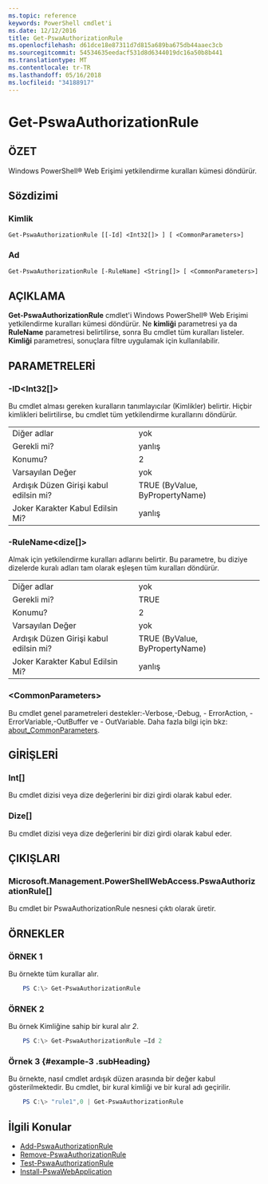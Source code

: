 ```yaml
---
ms.topic: reference
keywords: PowerShell cmdlet'i
ms.date: 12/12/2016
title: Get-PswaAuthorizationRule
ms.openlocfilehash: d61dce18e87311d7d815a689ba675db44aaec3cb
ms.sourcegitcommit: 54534635eedacf531d8d6344019dc16a50b8b441
ms.translationtype: MT
ms.contentlocale: tr-TR
ms.lasthandoff: 05/16/2018
ms.locfileid: "34188917"
---
```

# <a name="get-pswaauthorizationrule"></a>Get-PswaAuthorizationRule

## <a name="synopsis"></a>ÖZET

Windows PowerShell® Web Erişimi yetkilendirme kuralları kümesi döndürür.

## <a name="syntax"></a>Sözdizimi

### <a name="id"></a>Kimlik
```
Get-PswaAuthorizationRule [[-Id] <Int32[]> ] [ <CommonParameters>]
```

### <a name="name"></a>Ad
```
Get-PswaAuthorizationRule [-RuleName] <String[]> [ <CommonParameters>]
```

## <a name="description"></a>AÇIKLAMA

**Get-PswaAuthorizationRule** cmdlet'i Windows PowerShell® Web Erişimi yetkilendirme kuralları kümesi döndürür.
Ne **kimliği** parametresi ya da **RuleName** parametresi belirtilirse, sonra Bu cmdlet tüm kuralları listeler. **Kimliği** parametresi, sonuçlara filtre uygulamak için kullanılabilir.

## <a name="parameters"></a>PARAMETRELERİ

### <a name="-idltint32gt"></a>-ID&lt;Int32\[\]&gt;

Bu cmdlet alması gereken kuralların tanımlayıcılar (Kimlikler) belirtir. Hiçbir kimlikleri belirtilirse, bu cmdlet tüm yetkilendirme kurallarını döndürür.

|||
|-|-|
| Diğer adlar                              | yok                                 |
| Gerekli mi?                            | yanlış                                |
| Konumu?                            | 2                                    |
| Varsayılan Değer                        | yok                                 |
| Ardışık Düzen Girişi kabul edilsin mi?               | TRUE (ByValue, ByPropertyName)       |
| Joker Karakter Kabul Edilsin Mi?          | yanlış                                |

### <a name="-rulenameltstringgt"></a>-RuleName&lt;dize\[\]&gt;

Almak için yetkilendirme kuralları adlarını belirtir. Bu parametre, bu diziye dizelerde kuralı adları tam olarak eşleşen tüm kuralları döndürür.

|||
|-|-|
| Diğer adlar                              | yok                                 |
| Gerekli mi?                            | TRUE                                 |
| Konumu?                            | 2                                    |
| Varsayılan Değer                        | yok                                 |
| Ardışık Düzen Girişi kabul edilsin mi?               | TRUE (ByValue, ByPropertyName)       |
| Joker Karakter Kabul Edilsin Mi?          | yanlış                                |

### <a name="ltcommonparametersgt"></a>&lt;CommonParameters&gt;

Bu cmdlet genel parametreleri destekler:-Verbose,-Debug, - ErrorAction, - ErrorVariable,-OutBuffer ve - OutVariable.
Daha fazla bilgi için bkz: [about_CommonParameters](http://go.microsoft.com/fwlink/p/?LinkID=113216).

## <a name="inputs"></a>GİRİŞLERİ

### <a name="int"></a>Int\[\]

Bu cmdlet dizisi veya dize değerlerini bir dizi girdi olarak kabul eder.

### <a name="string"></a>Dize\[\]

Bu cmdlet dizisi veya dize değerlerini bir dizi girdi olarak kabul eder.

## <a name="outputs"></a>ÇIKIŞLARI

### <a name="microsoftmanagementpowershellwebaccesspswaauthorizationrule"></a>Microsoft.Management.PowerShellWebAccess.PswaAuthorizationRule\[\]

Bu cmdlet bir PswaAuthorizationRule nesnesi çıktı olarak üretir.


## <a name="examples"></a>ÖRNEKLER

### <a name="example-1"></a>ÖRNEK 1

Bu örnekte tüm kurallar alır.

```PowerShell
    PS C:\> Get-PswaAuthorizationRule
```

### <a name="example-2"></a>ÖRNEK 2

Bu örnek Kimliğine sahip bir kural alır *2*.

```PowerShell
    PS C:\> Get-PswaAuthorizationRule –Id 2
```

### <a name="example-3-example-3-subheading"></a>Örnek 3 {#example-3 .subHeading}

Bu örnekte, nasıl cmdlet ardışık düzen arasında bir değer kabul gösterilmektedir.
Bu cmdlet, bir kural kimliği ve bir kural adı geçirilir.

```PowerShell
    PS C:\> "rule1",0 | Get-PswaAuthorizationRule
```

## <a name="related-topics"></a>İlgili Konular

- [Add-PswaAuthorizationRule](add-pswaauthorizationrule.md)
- [Remove-PswaAuthorizationRule](remove-pswaauthorizationrule.md)
- [Test-PswaAuthorizationRule](test-pswaauthorizationrule.md)
- [Install-PswaWebApplication](install-pswawebapplication.md)